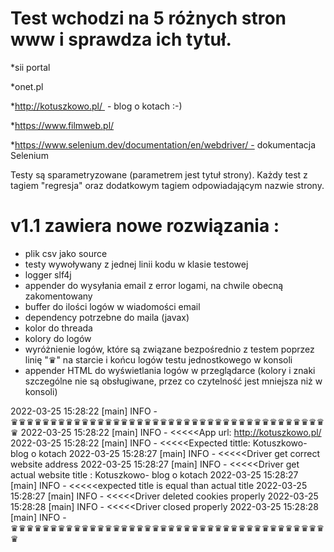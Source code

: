 # Test wchodzi na 5 różnych stron www i sprawdza ich tytuł. 

*sii portal

*onet.pl

*http://kotuszkowo.pl/  - blog o kotach :-)

*https://www.filmweb.pl/

*https://www.selenium.dev/documentation/en/webdriver/ - dokumentacja Selenium

Testy są sparametryzowane (parametrem jest tytuł strony). Każdy test z tagiem "regresja" oraz dodatkowym tagiem odpowiadającym nazwie strony.


# v1.1 zawiera nowe rozwiązania : 
- plik csv jako source
- testy wywoływany z jednej linii kodu w klasie testowej
- logger slf4j
- appender do wysyłania email z error logami, na chwile obecną zakomentowany
- buffer do ilości logów w wiadomości email
- dependency potrzebne do maila (javax)
- kolor do threada
- kolory do logów
- wyróżnienie logów, które są związane bezpośrednio z testem poprzez linię  "♛" na starcie i końcu logów testu jednostkowego w konsoli
- appender HTML do wyświetlania logów w przeglądarce (kolory i znaki szczególne nie są obsługiwane, przez co czytelność jest mniejsza niż w konsoli)


2022-03-25 15:28:22 [main] INFO  -  ♛♛♛♛♛♛♛♛♛♛♛♛♛♛♛♛♛♛♛♛♛♛♛♛♛♛♛♛♛♛♛♛♛♛♛♛♛♛♛♛♛
2022-03-25 15:28:22 [main] INFO  -  <<<<<App url: http://kotuszkowo.pl/
2022-03-25 15:28:22 [main] INFO  -  <<<<<Expected tittle: Kotuszkowo- blog o kotach
2022-03-25 15:28:27 [main] INFO  -  <<<<<Driver get correct website address
2022-03-25 15:28:27 [main] INFO  -  <<<<<Driver get actual website title : Kotuszkowo- blog o kotach
2022-03-25 15:28:27 [main] INFO  -  <<<<<expected title is equal than actual title
2022-03-25 15:28:27 [main] INFO  -  <<<<<Driver deleted cookies properly
2022-03-25 15:28:28 [main] INFO  -  <<<<<Driver closed properly
2022-03-25 15:28:28 [main] INFO  -  ♛♛♛♛♛♛♛♛♛♛♛♛♛♛♛♛♛♛♛♛♛♛♛♛♛♛♛♛♛♛♛♛♛♛♛♛♛♛♛♛♛
